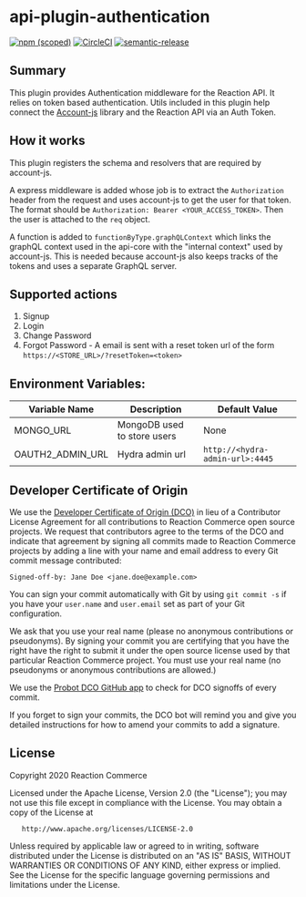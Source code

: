 # api-plugin-authentication

[![npm (scoped)](https://img.shields.io/npm/v/@reactioncommerce/api-plugin-authentication.svg)](https://www.npmjs.com/package/@reactioncommerce/api-plugin-authentication)
[![CircleCI](https://circleci.com/gh/reactioncommerce/api-plugin-authentication.svg?style=svg)](https://circleci.com/gh/reactioncommerce/api-plugin-authentication)
[![semantic-release](https://img.shields.io/badge/%20%20%F0%9F%93%A6%F0%9F%9A%80-semantic--release-e10079.svg)](https://github.com/semantic-release/semantic-release)

## Summary

This plugin provides Authentication middleware for the Reaction API. It relies on token based authentication.
Utils included in this plugin help connect the [Account-js](https://www.accountsjs.com/) library and the Reaction API via an Auth Token.

## How it works

This plugin registers the schema and resolvers that are required by account-js.

A express middleware is added whose job is to extract the `Authorization` header from the request and uses account-js to get the user for that token. The format should be `Authorization: Bearer <YOUR_ACCESS_TOKEN>`. Then the user is attached to the `req` object.

A function is added to `functionByType.graphQLContext` which links the graphQL context used in the api-core with the "internal context" used by account-js. This is needed because account-js also keeps tracks of the tokens and uses a separate GraphQL server.

## Supported actions

1. Signup
2. Login
3. Change Password
4. Forgot Password - A email is sent with a reset token url of the form `https://<STORE_URL>/?resetToken=<token>`

## Environment Variables:

| Variable Name | Description                                                                                                                     | Default Value           |
| ------------- | ------------------------------------------------------------------------------------------------------------------------------- | ----------------------- |
| MONGO_URL     | MongoDB used to store users                                                                                          | None                    |
| OAUTH2_ADMIN_URL  | Hydra admin url | `http://<hydra-admin-url>:4445`    |

## Developer Certificate of Origin

We use the [Developer Certificate of Origin (DCO)](https://developercertificate.org/) in lieu of a Contributor License Agreement for all contributions to Reaction Commerce open source projects. We request that contributors agree to the terms of the DCO and indicate that agreement by signing all commits made to Reaction Commerce projects by adding a line with your name and email address to every Git commit message contributed:

```
Signed-off-by: Jane Doe <jane.doe@example.com>
```

You can sign your commit automatically with Git by using `git commit -s` if you have your `user.name` and `user.email` set as part of your Git configuration.

We ask that you use your real name (please no anonymous contributions or pseudonyms). By signing your commit you are certifying that you have the right have the right to submit it under the open source license used by that particular Reaction Commerce project. You must use your real name (no pseudonyms or anonymous contributions are allowed.)

We use the [Probot DCO GitHub app](https://github.com/apps/dco) to check for DCO signoffs of every commit.

If you forget to sign your commits, the DCO bot will remind you and give you detailed instructions for how to amend your commits to add a signature.

## License

Copyright 2020 Reaction Commerce

Licensed under the Apache License, Version 2.0 (the "License");
you may not use this file except in compliance with the License.
You may obtain a copy of the License at

       http://www.apache.org/licenses/LICENSE-2.0

Unless required by applicable law or agreed to in writing, software
distributed under the License is distributed on an "AS IS" BASIS,
WITHOUT WARRANTIES OR CONDITIONS OF ANY KIND, either express or implied.
See the License for the specific language governing permissions and
limitations under the License.
